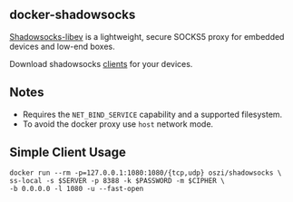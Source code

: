 ## docker-shadowsocks

[Shadowsocks-libev] is a lightweight, secure SOCKS5 proxy for embedded devices and low-end boxes.

Download shadowsocks [clients] for your devices.

[Shadowsocks-libev]:https://github.com/shadowsocks/shadowsocks-libev
[clients]:https://shadowsocks.org/en/download/clients.html

## Notes

* Requires the `NET_BIND_SERVICE` capability and a supported filesystem.
* To avoid the docker proxy use `host` network mode.

## Simple Client Usage

```
docker run --rm -p=127.0.0.1:1080:1080/{tcp,udp} oszi/shadowsocks \
ss-local -s $SERVER -p 8388 -k $PASSWORD -m $CIPHER \
-b 0.0.0.0 -l 1080 -u --fast-open
```
